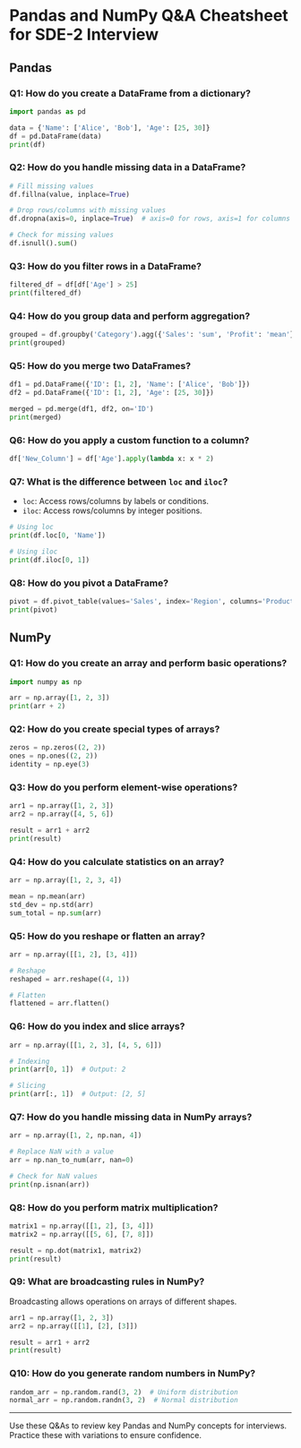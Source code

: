 
# Pandas and NumPy Q&A Cheatsheet for SDE-2 Interview

## Pandas

### Q1: How do you create a DataFrame from a dictionary?
```python
import pandas as pd

data = {'Name': ['Alice', 'Bob'], 'Age': [25, 30]}
df = pd.DataFrame(data)
print(df)
```

### Q2: How do you handle missing data in a DataFrame?
```python
# Fill missing values
df.fillna(value, inplace=True)

# Drop rows/columns with missing values
df.dropna(axis=0, inplace=True)  # axis=0 for rows, axis=1 for columns

# Check for missing values
df.isnull().sum()
```

### Q3: How do you filter rows in a DataFrame?
```python
filtered_df = df[df['Age'] > 25]
print(filtered_df)
```

### Q4: How do you group data and perform aggregation?
```python
grouped = df.groupby('Category').agg({'Sales': 'sum', 'Profit': 'mean'})
print(grouped)
```

### Q5: How do you merge two DataFrames?
```python
df1 = pd.DataFrame({'ID': [1, 2], 'Name': ['Alice', 'Bob']})
df2 = pd.DataFrame({'ID': [1, 2], 'Age': [25, 30]})

merged = pd.merge(df1, df2, on='ID')
print(merged)
```

### Q6: How do you apply a custom function to a column?
```python
df['New_Column'] = df['Age'].apply(lambda x: x * 2)
```

### Q7: What is the difference between `loc` and `iloc`?
- `loc`: Access rows/columns by labels or conditions.
- `iloc`: Access rows/columns by integer positions.

```python
# Using loc
print(df.loc[0, 'Name'])

# Using iloc
print(df.iloc[0, 1])
```

### Q8: How do you pivot a DataFrame?
```python
pivot = df.pivot_table(values='Sales', index='Region', columns='Product', aggfunc='sum')
print(pivot)
```

## NumPy

### Q1: How do you create an array and perform basic operations?
```python
import numpy as np

arr = np.array([1, 2, 3])
print(arr + 2)
```

### Q2: How do you create special types of arrays?
```python
zeros = np.zeros((2, 2))
ones = np.ones((2, 2))
identity = np.eye(3)
```

### Q3: How do you perform element-wise operations?
```python
arr1 = np.array([1, 2, 3])
arr2 = np.array([4, 5, 6])

result = arr1 + arr2
print(result)
```

### Q4: How do you calculate statistics on an array?
```python
arr = np.array([1, 2, 3, 4])

mean = np.mean(arr)
std_dev = np.std(arr)
sum_total = np.sum(arr)
```

### Q5: How do you reshape or flatten an array?
```python
arr = np.array([[1, 2], [3, 4]])

# Reshape
reshaped = arr.reshape((4, 1))

# Flatten
flattened = arr.flatten()
```

### Q6: How do you index and slice arrays?
```python
arr = np.array([[1, 2, 3], [4, 5, 6]])

# Indexing
print(arr[0, 1])  # Output: 2

# Slicing
print(arr[:, 1])  # Output: [2, 5]
```

### Q7: How do you handle missing data in NumPy arrays?
```python
arr = np.array([1, 2, np.nan, 4])

# Replace NaN with a value
arr = np.nan_to_num(arr, nan=0)

# Check for NaN values
print(np.isnan(arr))
```

### Q8: How do you perform matrix multiplication?
```python
matrix1 = np.array([[1, 2], [3, 4]])
matrix2 = np.array([[5, 6], [7, 8]])

result = np.dot(matrix1, matrix2)
print(result)
```

### Q9: What are broadcasting rules in NumPy?
Broadcasting allows operations on arrays of different shapes.
```python
arr1 = np.array([1, 2, 3])
arr2 = np.array([[1], [2], [3]])

result = arr1 + arr2
print(result)
```

### Q10: How do you generate random numbers in NumPy?
```python
random_arr = np.random.rand(3, 2)  # Uniform distribution
normal_arr = np.random.randn(3, 2)  # Normal distribution
```

---

Use these Q&As to review key Pandas and NumPy concepts for interviews. Practice these with variations to ensure confidence.
